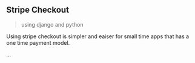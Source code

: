 ## Stripe Checkout

> using django and python

Using stripe checkout is simpler and eaiser for small time apps that has a one time payment model.

...
